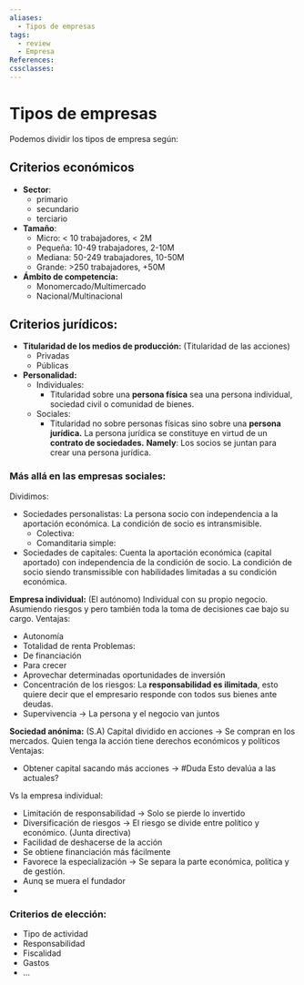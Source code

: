 ```yaml
---
aliases:
  - Tipos de empresas
tags:
  - review
  - Empresa
References: 
cssclasses:
---
```

# Tipos de empresas
Podemos dividir los tipos de empresa según: 
## Criterios económicos
+ **Sector**:
	+ primario
	+ secundario
	+ terciario 
+ **Tamaño**: 
	+ Micro: < 10 trabajadores, < 2M
	+ Pequeña: 10-49 trabajadores, 2-10M
	+ Mediana: 50-249 trabajadores, 10-50M
	+ Grande: >250 trabajadores, +50M
+ **Ámbito de competencia:** 
	+ Monomercado/Multimercado
	+ Nacional/Multinacional

## Criterios jurídicos: 
+ **Titularidad de los medios de producción:** (Titularidad de las acciones)
	+ Privadas
	+ Públicas
+ **Personalidad:** 
	+ Individuales: 
		+ Titularidad sobre una **persona física** sea una persona individual, sociedad civil o comunidad de bienes. 
	+ Sociales: 
		+ Titularidad no sobre personas físicas sino sobre una **persona jurídica.** La persona jurídica se constituye en virtud de un **contrato de sociedades.** 
		  **Namely**: Los socios se juntan para crear una persona jurídica.
### Más allá en las empresas sociales: 
Dividimos: 
+ Sociedades personalistas: La persona socio con independencia a la aportación económica. La condición de socio es intransmisible.
	+ Colectiva:
	+ Comanditaria simple: 
+ Sociedades de capitales: Cuenta la aportación económica (capital aportado) con independencia de la condición de socio. La condición de socio siendo transmissible con habilidades limitadas a su condición económica.

**Empresa individual:** (El autónomo)
Individual con su propio negocio. Asumiendo riesgos y pero también toda la toma de decisiones cae bajo su cargo. 
Ventajas: 
+ Autonomía 
+ Totalidad de renta
Problemas: 
+ De financiación 
+ Para crecer
+ Aprovechar determinadas oportunidades de inversión
+ Concentración de los riesgos: La **responsabilidad es ilimitada**, esto quiere decir que el empresario responde con todos sus bienes ante deudas. 
+ Supervivencia → La persona y el negocio van juntos

**Sociedad anónima:** (S.A)
Capital dividido en acciones → Se compran en los mercados. Quien tenga la acción tiene derechos económicos y políticos
Ventajas: 
+ Obtener capital sacando más acciones → #Duda Esto devalúa a las actuales?

Vs la empresa individual: 
+ Limitación de responsabilidad → Solo se pierde lo invertido
+ Diversificación de riesgos → El riesgo se divide entre político y económico. (Junta directiva)
+ Facilidad de deshacerse de la acción
+ Se obtiene financiación más fácilmente
+ Favorece la especialización → Se separa la parte económica, política y de gestión. 
+ Aunq se muera el fundador 
+ 
### Criterios de elección: 
+ Tipo de actividad
+ Responsabilidad
+ Fiscalidad 
+ Gastos
+ …
